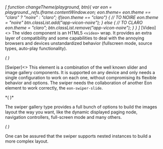 *[
  function changeTheme(playground, btn){
    var eon = playground._refs.iframe.contentWindow.eon;
    eon.theme= eon.theme == "claro" ? "noire" : "claro";
    if(eon.theme == "claro") {
      // TO NOIRE
      eon.theme = "noire"
      btn.classList.add("app-vicon-noire");
    } else {
      // TO CLARO
      eon.theme = "claro";
      btn.classList.remove("app-vicon-noire");
    }
  }
]*
[Video]<>
The video component is an HTML5 `<video>` wrap. It provides an extra layer of compatibility and some capabilities to deal with the annoying browsers and devices unstandardized behavior (fullscreen mode, source types, auto-play functionality).

*(
<doc-playground label="Simple Video" format="true" html="true" js="true" css="true" selector="body">
  <template type="html">
    <doc-head>
      <script src='framework/doc-eon/eon/eon.js'></script>
      <script>
        eon.themeSchema = {
          claro: ["eon-video"]
        }
      </script>
      <script>
        eon.import([
        'framework/doc-eon/eon/ui/eon-video',
        'framework/doc-eon/custom/doc-playground/doc-showcase'
        ])
      </script>
      <style>
        body {
          display: flex;
          flex-wrap: wrap;
        }
      </style>
  </doc-head>
  <doc-body>
    <doc-showcase>
      <eon-video type="video/mp4" controls="true" src="video/snow.mp4" poster="img/snow.jpg" volume="0.5">
      </eon-video>
    </doc-showcase>
  </doc-body>
  </template>
  <template type="footer">
     {"button":{"action":"changeTheme", "icon":"theme"}}
  </template>
</doc-playground>
)*

[Swiper]<>
This element is a combination of the well known slider and image gallery components. It is supported on any device and only needs a single configuration to work on each one, without compromising its flexible behavior and options. The swiper needs the collaboration of another Eon element to work correctly, the `eon-swiper-slide`.


*(
<doc-playground label="Simple slider" format="true" html="true" js="true" css="true" selector="body">
  <template type="html">
    <doc-head>
      <script src='framework/doc-eon/eon/eon.js'></script>
      <script>
        eon.theme = "claro";
        eon.themeSchema = {
          claro: ["eon-swiper"]
        }
      </script>
      <script>
        eon.import([
          'framework/doc-eon/eon/ui/eon-swiper',
          'framework/doc-eon/custom/doc-playground/doc-showcase'
        ]);
      </script>
      <style>
        body {
          display: flex;
          flex-wrap: wrap;
        }
        doc-showcase .doc-showcase-content {
          height: 350px;
          width: 500px;
        }
        .doc-showcase-title {
            display: none;
        }
        @media (max-width: 630px) {
          doc-showcase,
          doc-showcase .doc-showcase-content{
            width: 100%
          }
        }
        @media (max-width: 480px) {
          doc-showcase .doc-showcase-content{
            height: 200px;
          }
        }
      </style>
  </doc-head>
  <doc-body>
    <doc-showcase>
      <eon-swiper pagination="true">
        <eon-swiper-slide class="blue"></eon-swiper-slide>
        <eon-swiper-slide class="red"></eon-swiper-slide>
        <eon-swiper-slide class="green"></eon-swiper-slide>
        <eon-swiper-slide class="yellow"></eon-swiper-slide>
      </eon-swiper>
    </doc-showcase>
  </doc-body>
  </template>
   <template type="css">
   .blue {
      background-color: #7296bb !important;
    }

    .yellow {
      background-color: #bb9772;
    }

    .green {
      background-color: #76bb72 !important;
    }

    .red {
      background-color: #b36a6a;
    }
  </template>
  <template type="footer">
     {"button":{"action":"changeTheme", "icon":"theme"}}
  </template>
</doc-playground>
)*


The swiper gallery type provides a full bunch of options to build the images layout the way you want, like the dynamic displayed paging node, navigation controllers, full-screen mode and many others.


*(
<doc-playground label="Gallery" format="true" html="true" js="true" css="true" selector="body">
  <template type="html">
    <doc-head>
      <script src='framework/doc-eon/eon/eon.js'></script>
      <script>
        eon.theme = "claro";
        eon.themeSchema = {
          claro: ["eon-swiper"]
        }
      </script>
      <script>
        eon.import([
          'framework/doc-eon/eon/ui/eon-swiper',
          'framework/doc-eon/custom/doc-playground/doc-showcase'
        ]);
      </script>
      <style>
        body {
          display: flex;
          flex-wrap: wrap;
        }
        doc-showcase .doc-showcase-content {
          height: 350px;
          width: 500px;
        }
        .doc-showcase-title {
            display: none;
        }
        @media (max-width: 630px) {
          doc-showcase,
          doc-showcase .doc-showcase-content{
            width: 100%
          }
        }
        @media (max-width: 480px) {
          doc-showcase .doc-showcase-content{
            height: 200px;
          }
        }
      </style>
  </doc-head>
  <doc-body>
    <doc-showcase>
      <eon-swiper direction="horizontal" pagination="true" navigation="true" type="gallery"
        full-screen="true">
        <eon-swiper-slide image="img/view-5.jpeg"></eon-swiper-slide>
        <eon-swiper-slide image="img/view-2.jpeg"></eon-swiper-slide>
        <eon-swiper-slide image="img/view-6.jpeg"></eon-swiper-slide>
        <eon-swiper-slide image="img/view-4.jpeg"></eon-swiper-slide>
        <eon-swiper-slide image="img/view-1.jpeg"></eon-swiper-slide>
        <eon-swiper-slide image="img/view-5.jpeg"></eon-swiper-slide>
        <eon-swiper-slide image="img/view-2.jpeg"></eon-swiper-slide>
      </eon-swiper>
    </doc-showcase>
  </doc-body>
  </template>
  <template type="footer">
     {"button":{"action":"changeTheme", "icon":"theme"}}
  </template>
</doc-playground>
)*

One can be assured that the swiper supports nested instances to build a more complex layout.





